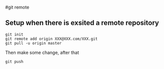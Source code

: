 #git remote

## Setup when there is exsited a remote repository
  
	git init
	git remote add origin XXX@XXX.com/XXX.git
	git pull -u origin master
  
  Then make some change, after that

	git push
